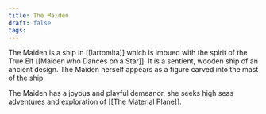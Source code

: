 ```yaml
---
title: The Maiden
draft: false
tags:
---
```

The Maiden is a ship in [[Iartomita]] which is imbued with the spirit of the True Elf [[Maiden who Dances on a Star]]. It is a sentient, wooden ship of an ancient design. The Maiden herself appears as a figure carved into the mast of the ship. 

The Maiden has a joyous and playful demeanor, she seeks high seas adventures and exploration of [[The Material Plane]].
